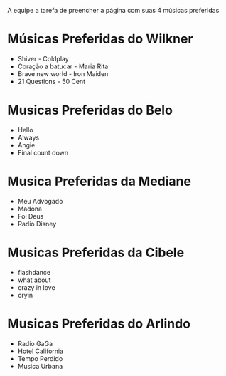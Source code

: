 A equipe a tarefa de preencher a página com suas 4 músicas preferidas

# Músicas Preferidas do Wilkner
* Shiver - Coldplay
* Coração a batucar - Maria Rita
* Brave new world - Iron Maiden
* 21 Questions - 50 Cent

# Musicas Preferidas do Belo
* Hello
* Always
* Angie
* Final count down

# Musica Preferidas da Mediane 
* Meu Advogado 
* Madona
* Foi Deus
* Radio Disney

# Musicas Preferidas da Cibele
* flashdance
* what about
* crazy in love 
* cryin

# Musicas Preferidas do Arlindo
* Radio GaGa
* Hotel California
* Tempo Perdido
* Musica Urbana